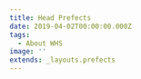 ```yaml
---
title: Head Prefects
date: 2019-04-02T00:00:00.000Z
tags:
  - About WHS
image: ''
extends: _layouts.prefects
---
```


